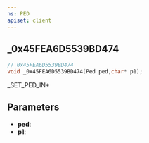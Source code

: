 ```yaml
---
ns: PED
apiset: client
---
```

## _0x45FEA6D5539BD474

```c
// 0x45FEA6D5539BD474
void _0x45FEA6D5539BD474(Ped ped,char* p1);
```

_SET_PED_IN*

## Parameters
* **ped**:
* **p1**: